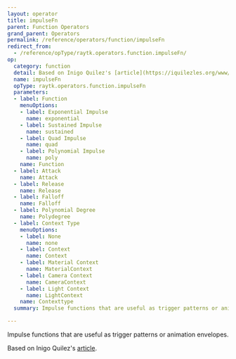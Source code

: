 ```yaml
---
layout: operator
title: impulseFn
parent: Function Operators
grand_parent: Operators
permalink: /reference/operators/function/impulseFn
redirect_from:
  - /reference/opType/raytk.operators.function.impulseFn/
op:
  category: function
  detail: Based on Inigo Quilez's [article](https://iquilezles.org/www/articles/functions/functions.htm).
  name: impulseFn
  opType: raytk.operators.function.impulseFn
  parameters:
  - label: Function
    menuOptions:
    - label: Exponential Impulse
      name: exponential
    - label: Sustained Impulse
      name: sustained
    - label: Quad Impulse
      name: quad
    - label: Polynomial Impulse
      name: poly
    name: Function
  - label: Attack
    name: Attack
  - label: Release
    name: Release
  - label: Falloff
    name: Falloff
  - label: Polynomial Degree
    name: Polydegree
  - label: Context Type
    menuOptions:
    - label: None
      name: none
    - label: Context
      name: Context
    - label: Material Context
      name: MaterialContext
    - label: Camera Context
      name: CameraContext
    - label: Light Context
      name: LightContext
    name: Contexttype
  summary: Impulse functions that are useful as trigger patterns or animation envelopes.

---
```



Impulse functions that are useful as trigger patterns or animation envelopes.

Based on Inigo Quilez's [article](https://iquilezles.org/www/articles/functions/functions.htm).